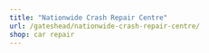 ```yaml
---
title: "Nationwide Crash Repair Centre"
url: /gateshead/nationwide-crash-repair-centre/
shop: car repair
---
```


